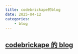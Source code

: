```yaml
---
title: codebrickape的blog
date: 2025-04-12
categories:
    - blog
---
```


## [codebrickape 的 blog](https://codebrickape.lhzzs.top/)
